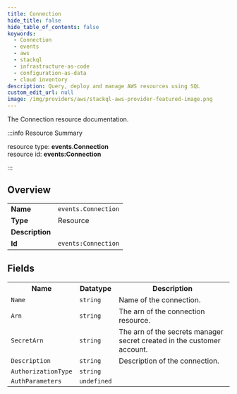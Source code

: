```yaml
---
title: Connection
hide_title: false
hide_table_of_contents: false
keywords:
  - Connection
  - events
  - aws
  - stackql
  - infrastructure-as-code
  - configuration-as-data
  - cloud inventory
description: Query, deploy and manage AWS resources using SQL
custom_edit_url: null
image: /img/providers/aws/stackql-aws-provider-featured-image.png
---
```

The Connection resource documentation.

:::info Resource Summary

<div class="row">
<div class="providerDocColumn">
<span>resource type:&nbsp;<b>events.Connection</b></span><br />
<span>resource id:&nbsp;<b>events:Connection</b></span><br />
</div>
</div>

:::

## Overview
<table><tbody>
<tr><td><b>Name</b></td><td><code>events.Connection</code></td></tr>
<tr><td><b>Type</b></td><td>Resource</td></tr>
<tr><td><b>Description</b></td><td></td></tr>
<tr><td><b>Id</b></td><td><code>events:Connection</code></td></tr>
</tbody></table>

## Fields
<table><tbody>
<tr><th>Name</th><th>Datatype</th><th>Description</th></tr>
<tr><td><code>Name</code></td><td><code>string</code></td><td>Name of the connection.</td></tr><tr><td><code>Arn</code></td><td><code>string</code></td><td>The arn of the connection resource.</td></tr><tr><td><code>SecretArn</code></td><td><code>string</code></td><td>The arn of the secrets manager secret created in the customer account.</td></tr><tr><td><code>Description</code></td><td><code>string</code></td><td>Description of the connection.</td></tr><tr><td><code>AuthorizationType</code></td><td><code>string</code></td><td></td></tr><tr><td><code>AuthParameters</code></td><td><code>undefined</code></td><td></td></tr>
</tbody></table>